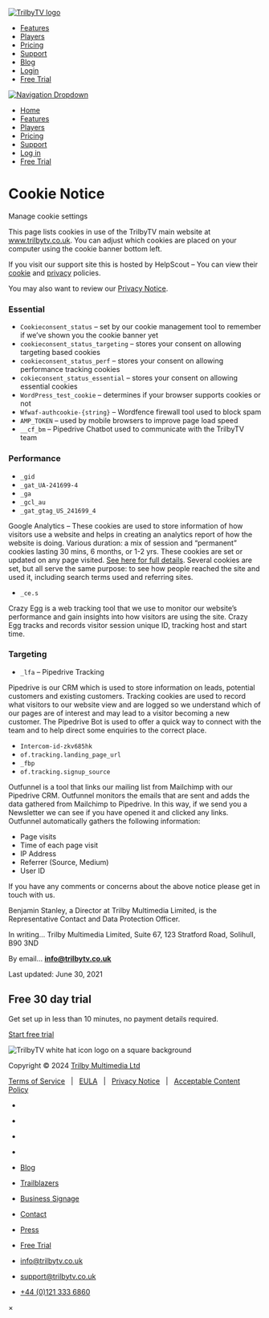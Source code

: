 [![TrilbyTV logo](//cdn.trilbytv.co.uk/public/website-assets/TrilbyTV_logo.png)](https://www.trilbytv.co.uk/)

* [Features](https://www.trilbytv.co.uk/features)
* [Players](https://www.trilbytv.co.uk/players)
* [Pricing](https://www.trilbytv.co.uk/pricing)
* [Support](https://www.trilbytv.co.uk/support)
* [Blog](https://www.trilbytv.co.uk/blog)
* [Login](https://app.trilbytv.co.uk/)
* [Free Trial](https://auth.trilbytv.co.uk/trial?utm_source=trilbytv&utm_campaign=website-menu&utm_medium=web&utm-content=navigation-cta)

[![Navigation Dropdown](//cdn.trilbytv.co.uk/public/website-assets/mobile-nav.svg)](#)

* [Home](https://www.trilbytv.co.uk/)
* [Features](https://www.trilbytv.co.uk/features)
* [Players](https://www.trilbytv.co.uk/players)
* [Pricing](https://www.trilbytv.co.uk/pricing)
* [Support](https://www.trilbytv.co.uk/support)
* [Log in](https://app.trilbytv.co.uk/?utm_source=trilbytv&utm_medium=website&utm_campaign=trilbytv-header)
* [Free Trial](https://auth.trilbytv.co.uk/trial?utm_source=trilbytv&utm_campaign=website-menu&utm_medium=mobile-web&utm-content=mobile-navigation-cta)

Cookie Notice
=============

Manage cookie settings

This page lists cookies in use of the TrilbyTV main website at www.trilbytv.co.uk. You can adjust which cookies are placed on your computer using the cookie banner bottom left.

If you visit our support site this is hosted by HelpScout – You can view their [cookie](https://www.helpscout.com/company/legal/cookie-policy/) and [privacy](https://www.helpscout.com/company/legal/privacy/) policies.

You may also want to review our [Privacy Notice](https://www.trilbytv.co.uk/privacy-notice/).

### Essential

* `Cookieconsent_status` – set by our cookie management tool to remember if we’ve shown you the cookie banner yet
* `cookieconsent_status_targeting` – stores your consent on allowing targeting based cookies
* `cookieconsent_status_perf` – stores your consent on allowing performance tracking cookies
* `cokieconsent_status_essential` – stores your consent on allowing essential cookies
* `WordPress_test_cookie` – determines if your browser supports cookies or not
* `Wfwaf-authcookie-{string}` – Wordfence firewall tool used to block spam
* `AMP_TOKEN` – used by mobile browsers to improve page load speed
* `__cf_bm` – Pipedrive Chatbot used to communicate with the TrilbyTV team

### Performance

* `_gid`
* `_gat_UA-241699-4`
* `_ga`
* `_gcl_au`
* `_gat_gtag_US_241699_4`

Google Analytics – These cookies are used to store information of how visitors use a website and helps in creating an analytics report of how the website is doing. Various duration: a mix of session and “permanent” cookies lasting 30 mins, 6 months, or 1-2 yrs. These cookies are set or updated on any page visited. [See here for full details](https://developers.google.com/analytics/resources/concepts/gaConceptsCookies). Several cookies are set, but all serve the same purpose: to see how people reached the site and used it, including search terms used and referring sites.

* `_ce.s`

Crazy Egg is a web tracking tool that we use to monitor our website’s performance and gain insights into how visitors are using the site. Crazy Egg tracks and records visitor session unique ID, tracking host and start time.

### Targeting

* `_lfa` – Pipedrive Tracking

Pipedrive is our CRM which is used to store information on leads, potential customers and existing customers. Tracking cookies are used to record what visitors to our website view and are logged so we understand which of our pages are of interest and may lead to a visitor becoming a new customer. The Pipedrive Bot is used to offer a quick way to connect with the team and to help direct some enquiries to the correct place.

* `Intercom-id-zkv685hk`
* `of.tracking.landing_page_url`
* `_fbp`
* `of.tracking.signup_source`

Outfunnel is a tool that links our mailing list from Mailchimp with our Pipedrive CRM. Outfunnel monitors the emails that are sent and adds the data gathered from Mailchimp to Pipedrive. In this way, if we send you a Newsletter we can see if you have opened it and clicked any links. Outfunnel automatically gathers the following information:

* Page visits
* Time of each page visit
* IP Address
* Referrer (Source, Medium)
* User ID

If you have any comments or concerns about the above notice please get in touch with us.

Benjamin Stanley, a Director at Trilby Multimedia Limited, is the Representative Contact and Data Protection Officer.

In writing… Trilby Multimedia Limited, Suite 67, 123 Stratford Road, Solihull, B90 3ND

By email… [**info@trilbytv.co.uk**](mailto:info@trilbytv.co.uk)

Last updated: June 30, 2021

Free 30 day trial
-----------------

Get set up in less than 10 minutes, no payment details required.

[Start free trial](https://auth.trilbytv.co.uk/trial?utm_source=trilbytv&utm_campaign=website-features&utm_medium=web&utm-content=footer-cta)

![TrilbyTV white hat icon logo on a square background](//cdn.trilbytv.co.uk/public/website-assets/trilbytv-icon.png)

Copyright © 2024 [Trilby Multimedia Ltd](https://www.trilby.co.uk/)

[Terms of Service](https://www.trilbytv.co.uk/terms-of-service/)   |   [EULA](https://www.trilbytv.co.uk/eula)   |   [Privacy Notice](https://www.trilbytv.co.uk/privacy-notice/)   |   [Acceptable Content Policy](https://www.trilbytv.co.uk/acceptable-content-policy/)

* [](https://twitter.com/trilbytv)
* [](https://instagram.com/trilbytv)
* [](https://facebook.com/trilbytv)
* [](https://www.linkedin.com/company/trilbytv)

* [Blog](https://www.trilbytv.co.uk/blog/)
* [Trailblazers](https://www.trilbytv.co.uk/trailblazers/)
* [Business Signage](https://www.trilbytv.co.uk/business/)
* [Contact](https://www.trilbytv.co.uk/contact/)
* [Press](https://www.trilbytv.co.uk/press/)
* [Free Trial](https://auth.trilbytv.co.uk/trial?utm_source=trilbytv&utm_campaign=website-footer&utm_medium=web&utm-content=footer-menu)

* [info@trilbytv.co.uk](mailto:info@trilbytv.co.uk)
* [support@trilbytv.co.uk](mailto:support@trilbytv.co.uk)
* [+44 (0)121 333 6860](tel:+441213336860)

×
